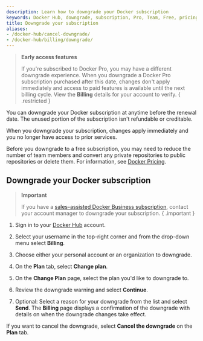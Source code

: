 ```yaml
---
description: Learn how to downgrade your Docker subscription
keywords: Docker Hub, downgrade, subscription, Pro, Team, Free, pricing plan,
title: Downgrade your subscription
aliases:
- /docker-hub/cancel-downgrade/
- /docker-hub/billing/downgrade/
---
```


> **Early access features**
>
> If you're subscribed to Docker Pro, you may have a different downgrade experience. When you downgrade a Docker Pro subscription purchased after this date, changes don't apply immediately and access to paid features is available until the next billing cycle. View the **Billing** details for your account to verify.
{ .restricted }

You can downgrade your Docker subscription at anytime before the renewal date. The unused portion of the subscription isn't refundable or creditable.

When you downgrade your subscription, changes apply immediately and you no longer have access to prior services.

Before you downgrade to a free subscription, you may need to reduce the number of team members and convert any private repositories to public repositories or delete them. For information, see [Docker Pricing](https://www.docker.com/pricing).

## Downgrade your Docker subscription

>**Important**
>
>If you have a [sales-assisted Docker Business subscription](details.md#sales-assisted), contact your account manager to downgrade your subscription. 
{ .important }

1. Sign in to your [Docker Hub](https://hub.docker.com) account.

2. Select your username in the top-right corner and from the drop-down menu select **Billing**.

3. Choose either your personal account or an organization to downgrade. 

4. On the **Plan** tab, select **Change plan**.

5. On the **Change Plan** page, select the plan you'd like to downgrade to. 

6. Review the downgrade warning and select **Continue**.

7. Optional: Select a reason for your downgrade from the list and select **Send**.
    The **Billing** page displays a confirmation of the downgrade with details on when the downgrade changes take effect.

If you want to cancel the downgrade, select **Cancel the downgrade** on the **Plan** tab.